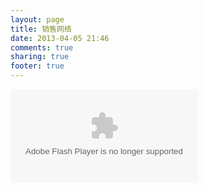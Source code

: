 ```yaml
---
layout: page
title: 销售网络
date: 2013-04-05 21:46
comments: true
sharing: true
footer: true
---
```


<div class="well well-large">
<div class="video-container">
<embed src="images/map.swf" quality="high" pluginspage="http://www.macromedia.com/go/getflashplayer" type="application/x-shockwave-flash"></embed>
</div>
</div>
